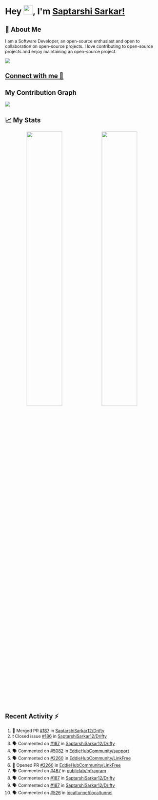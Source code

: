 # Hey <img src="https://github.com/TheDudeThatCode/TheDudeThatCode/blob/master/Assets/Hi.gif" width="30">, I'm [Saptarshi Sarkar!](https://bio.link/saptarshi) 

## 🚀 About Me
I am a Software Developer, an open-source enthusiast and open to collaboration on open-source projects. 
I love contributing to open-source projects and enjoy maintaining an open-source project.

![](https://visitor-badge.laobi.icu/badge?page_id=saptarshisarkar12.saptarshisarkar12)

## [Connect with me 💬](https://bio.link/saptarshi) 

## My Contribution Graph 
<img src="https://activity-graph.herokuapp.com/graph?username=SaptarshiSarkar12&bg_color=0f2d3d&color=1cadfb&line=1cadfb&point=1cadfb&area=true&hide_border=true">

## 📈 My Stats
<p align="center">	
  <img width="48%" src="https://github-readme-stats.vercel.app/api?username=saptarshisarkar12&show_icons=true&theme=tokyonight" />
  <img width="48%" src="https://github-readme-streak-stats.herokuapp.com/?user=saptarshisarkar12&theme=tokyonight" />
</p>

## Recent Activity :zap:
<!--START_SECTION:activity-->
1. 🎉 Merged PR [#187](https://github.com/SaptarshiSarkar12/Drifty/pull/187) in [SaptarshiSarkar12/Drifty](https://github.com/SaptarshiSarkar12/Drifty)
2. ❗️ Closed issue [#186](https://github.com/SaptarshiSarkar12/Drifty/issues/186) in [SaptarshiSarkar12/Drifty](https://github.com/SaptarshiSarkar12/Drifty)
3. 🗣 Commented on [#187](https://github.com/SaptarshiSarkar12/Drifty/issues/187) in [SaptarshiSarkar12/Drifty](https://github.com/SaptarshiSarkar12/Drifty)
4. 🗣 Commented on [#5082](https://github.com/EddieHubCommunity/support/issues/5082) in [EddieHubCommunity/support](https://github.com/EddieHubCommunity/support)
5. 🗣 Commented on [#2260](https://github.com/EddieHubCommunity/LinkFree/issues/2260) in [EddieHubCommunity/LinkFree](https://github.com/EddieHubCommunity/LinkFree)
6. 💪 Opened PR [#2260](https://github.com/EddieHubCommunity/LinkFree/pull/2260) in [EddieHubCommunity/LinkFree](https://github.com/EddieHubCommunity/LinkFree)
7. 🗣 Commented on [#467](https://github.com/publiclab/infragram/issues/467) in [publiclab/infragram](https://github.com/publiclab/infragram)
8. 🗣 Commented on [#187](https://github.com/SaptarshiSarkar12/Drifty/issues/187) in [SaptarshiSarkar12/Drifty](https://github.com/SaptarshiSarkar12/Drifty)
9. 🗣 Commented on [#187](https://github.com/SaptarshiSarkar12/Drifty/issues/187) in [SaptarshiSarkar12/Drifty](https://github.com/SaptarshiSarkar12/Drifty)
10. 🗣 Commented on [#526](https://github.com/localtunnel/localtunnel/issues/526) in [localtunnel/localtunnel](https://github.com/localtunnel/localtunnel)
<!--END_SECTION:activity-->
